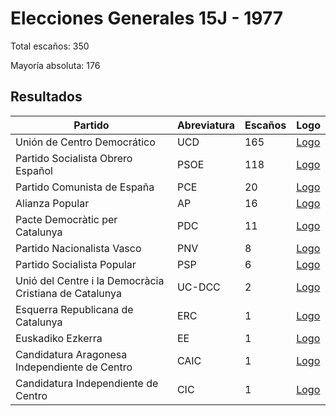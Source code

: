 # Elecciones Generales 15J - 1977

Total escaños: 350

Mayoría absoluta: 176

## Resultados

| Partido | Abreviatura | Escaños | Logo |
| - | - | - | - |
| Unión de Centro Democrático | UCD | 165 | [Logo](https://github.com/playzzz/Pactos/blob/master/Logos/UCD.jpg?raw=true)
| Partido Socialista Obrero Español | PSOE | 118 | [Logo](https://github.com/playzzz/Pactos/blob/master/Logos/PSOE.jpg?raw=true)
| Partido Comunista de España | PCE | 20 | [Logo](https://github.com/playzzz/Pactos/blob/master/Logos/PCE.jpg?raw=true)
| Alianza Popular | AP | 16 | [Logo](https://github.com/playzzz/Pactos/blob/master/Logos/AP.jpg?raw=true)
| Pacte Democràtic per Catalunya | PDC | 11 | [Logo](https://github.com/playzzz/Pactos/blob/master/Logos/PDC.jpg?raw=true)
| Partido Nacionalista Vasco | PNV | 8 | [Logo](https://github.com/playzzz/Pactos/blob/master/Logos/PNV.jpg?raw=true)
| Partido Socialista Popular | PSP | 6 | [Logo](https://github.com/playzzz/Pactos/blob/master/Logos/PSP.jpg?raw=true)
| Unió del Centre i la Democràcia Cristiana de Catalunya | UC-DCC | 2 | [Logo](https://github.com/playzzz/Pactos/blob/master/Logos/UC-DCC.jpg?raw=true)
| Esquerra Republicana de Catalunya | ERC | 1 | [Logo](https://github.com/playzzz/Pactos/blob/master/Logos/ERC.jpg?raw=true)
| Euskadiko Ezkerra | EE | 1 | [Logo](https://github.com/playzzz/Pactos/blob/master/Logos/EE.jpg?raw=true)
| Candidatura Aragonesa Independiente de Centro | CAIC | 1 | [Logo](https://github.com/playzzz/Pactos/blob/master/Logos/CAIC.jpg?raw=true)
| Candidatura Independiente de Centro | CIC | 1 | [Logo](https://github.com/playzzz/Pactos/blob/master/Logos/CIC.jpg?raw=true)
